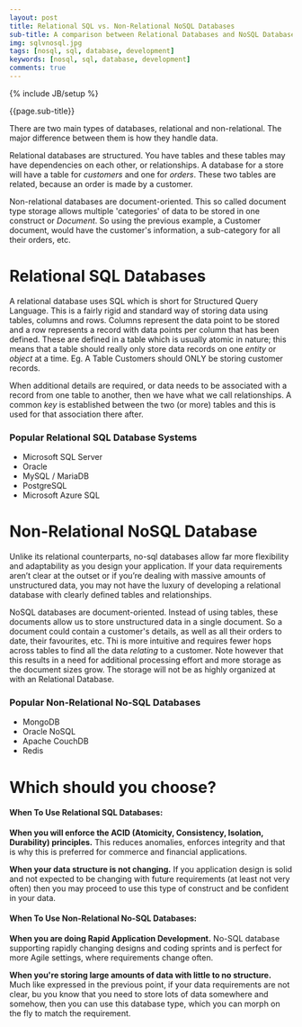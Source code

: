 ```yaml
---
layout: post
title: Relational SQL vs. Non-Relational NoSQL Databases
sub-title: A comparison between Relational Databases and NoSQL Databases. 
img: sqlvnosql.jpg
tags: [nosql, sql, database, development]
keywords: [nosql, sql, database, development]
comments: true
---
```

{% include JB/setup %}

{{page.sub-title}}

<!--more-->

There are two main types of databases, relational and non-relational. The major difference between them is how they handle data.

Relational databases are structured. You have tables and these tables may have dependencies on each other, or relationships. A database for a store will have a table for *customers* and one for *orders*. These two tables are related, because an order is made by a customer. 

Non-relational databases are document-oriented. This so called document type storage allows multiple 'categories' of data to be stored in one construct or *Document*. So using the previous example, a Customer document, would have the customer's information, a sub-category for all their orders, etc. 

# Relational SQL Databases
A relational database uses SQL which is short for Structured Query Language. This is a fairly rigid and standard way of storing data using tables, columns and rows. Columns represent the data point to be stored and a row represents a record with data points per column that has been defined. These are defined in a table which is usually atomic in nature; this means that a table should really only store data records on one *entity* or *object* at a time. Eg. A Table Customers should ONLY be storing customer records. 

When additional details are required, or data needs to be associated with a record from one table to another, then we have what we call relationships. A common *key* is established between the two (or more) tables and this is used for that association there after. 

### Popular Relational SQL Database Systems
- Microsoft SQL Server
- Oracle 
- MySQL / MariaDB
- PostgreSQL
- Microsoft Azure SQL

# Non-Relational NoSQL Database
Unlike its relational counterparts, no-sql databases allow far more flexibility and adaptability as you design your application.  If your data requirements aren’t clear at the outset or if you’re dealing with massive amounts of unstructured data, you may not have the luxury of developing a relational database with clearly defined tables and relationships. 

NoSQL databases are document-oriented. Instead of using tables, these documents allow us to store unstructured data in a single document. So a document could contain a customer's details, as well as all their orders to date, their favourites, etc. Thi is more intuitive and requires fewer hops across tables to find all the data *relating* to a customer. Note however that this  results in a need for additional processing effort and more storage as the document sizes grow. The storage will not be as highly organized at with an Relational Database.


### Popular Non-Relational No-SQL Databases
- MongoDB
- Oracle NoSQL 
- Apache CouchDB
- Redis

# Which should you choose?
#### When To Use Relational SQL Databases:
**When you will enforce the ACID (Atomicity, Consistency, Isolation, Durability) principles.**
This reduces anomalies, enforces integrity and that is why this is preferred for commerce and financial applications. 

**When your data structure is not changing.**
If you application design is solid and not expected to be changing with future requirements (at least not very often) then you may proceed to use this type of construct and be confident in your data.

#### When To Use Non-Relational No-SQL Databases:
**When you are doing Rapid Application Development.**
No-SQL database supporting rapidly changing designs and coding sprints and is perfect for more Agile settings, where requirements change often. 

**When you're storing large amounts of data with little to no structure.**
Much like expressed in the previous point, if your data requirements are not clear, bu you know that you need to store lots of data somewhere and somehow, then you can use this database type, which you can morph on the fly to match the requirement. 

